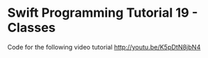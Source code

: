 Swift Programming Tutorial 19 - Classes
=======================================

Code for the following video tutorial http://youtu.be/K5pDtN8jbN4
